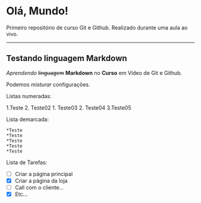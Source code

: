 # Olá, Mundo!
Primeiro repositório de curso Git e Github. Realizado durante uma aula ao vivo.

***

## Testando linguagem Markdown

_Aprendendo_ ~~linguagem~~ **Markdown** no __Curso__ em Vídeo de Git e Github.

Podemos _*misturar*_ configurações.

Listas numeradas:

1.Teste
2. Teste02
    1. Teste03
    2. Teste04
    3.Teste05

Lista demarcada:

    *Teste
    *Teste
    *Teste
    *Teste
    *Teste

Lista de Tarefas:

- [ ] Criar a página principal
- [x] Criar a página da loja
- [ ] Call com o cliente...
- [x] Etc...